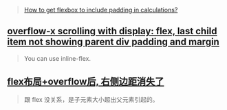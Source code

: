> [How to get flexbox to include padding in calculations?](https://stackoverflow.com/questions/37785345/how-to-get-flexbox-to-include-padding-in-calculations)



## [overflow-x scrolling with display: flex, last child item not showing parent div padding and margin](https://stackoverflow.com/questions/57471277/overflow-x-scrolling-with-display-flex-last-child-item-not-showing-parent-div)

> You can use inline-flex.


## [flex布局+overflow后, 右侧边距消失了](https://segmentfault.com/q/1010000014737472)

> 跟 flex 没关系，是子元素大小超出父元素引起的。
